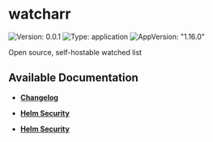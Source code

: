 # watcharr

![Version: 0.0.1](https://img.shields.io/badge/Version-0.0.1-informational?style=flat-square) ![Type: application](https://img.shields.io/badge/Type-application-informational?style=flat-square) ![AppVersion: "1.16.0"](https://img.shields.io/badge/AppVersion-"1.16.0"-informational?style=flat-square)

Open source, self-hostable watched list

## Available Documentation

- [**Changelog**](CHANGELOG)

- [**Helm Security**](container-security)

- [**Helm Security**](helm-security)

